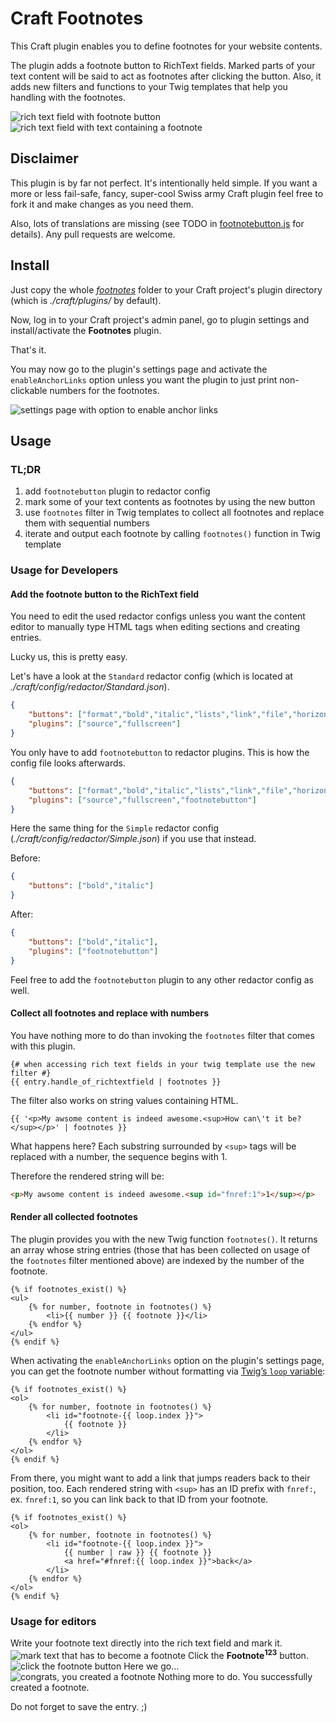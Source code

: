 # Craft Footnotes

This Craft plugin enables you to define footnotes for your website contents.

The plugin adds a footnote button to RichText fields. Marked parts of your text content will be said to act as footnotes after clicking the button.
Also, it adds new filters and functions to your Twig templates that help you handling with the footnotes.

![rich text field with footnote button](./README-pics/01.png)
![rich text field with text containing a footnote](./README-pics/05.png)

## Disclaimer

This plugin is by far not perfect. It's intentionally held simple. If you want a more or less fail-safe, fancy, super-cool Swiss army Craft plugin feel free to fork it and make changes as you need them.

Also, lots of translations are missing (see TODO in [footnotebutton.js](./src/assetbundles/redactor/dist/footnotebutton.js) for details). Any pull requests are welcome.

## Install

Just copy the whole _[footnotes](./footnotes/)_ folder to your Craft project's plugin directory (which is _./craft/plugins/_ by default).

Now, log in to your Craft project's admin panel, go to plugin settings and install/activate the **Footnotes** plugin.

That's it.

You may now go to the plugin's settings page and activate the `enableAnchorLinks` option unless you want the plugin to just print non-clickable numbers for the footnotes.

![settings page with option to enable anchor links](./README-pics/setting-anchor-links.png)

## Usage

### TL;DR

1. add `footnotebutton` plugin to redactor config
2. mark some of your text contents as footnotes by using the new button
3. use `footnotes` filter in Twig templates to collect all footnotes and replace them with sequential numbers
4. iterate and output each footnote by calling `footnotes()` function in Twig template


### Usage for Developers

#### Add the footnote button to the RichText field

You need to edit the used redactor configs unless you want the content editor to manually type HTML tags when editing sections and creating entries.

Lucky us, this is pretty easy.

Let's have a look at the `Standard` redactor config (which is located at _./craft/config/redactor/Standard.json_).

```json
{
	"buttons": ["format","bold","italic","lists","link","file","horizontalrule"],
	"plugins": ["source","fullscreen"]
}
```

You only have to add `footnotebutton` to redactor plugins. This is how the config file looks afterwards.


```json
{
	"buttons": ["format","bold","italic","lists","link","file","horizontalrule"],
	"plugins": ["source","fullscreen","footnotebutton"]
}
```

Here the same thing for the `Simple` redactor config (_./craft/config/redactor/Simple.json_) if you use that instead.

Before:

```json
{
	"buttons": ["bold","italic"]
}
```

After:


```json
{
	"buttons": ["bold","italic"],
	"plugins": ["footnotebutton"]
}
```

Feel free to add the `footnotebutton` plugin to any other redactor config as well.

#### Collect all footnotes and replace with numbers

You have nothing more to do than invoking the `footnotes` filter that comes with this plugin.

```twig
{# when accessing rich text fields in your twig template use the new filter #}
{{ entry.handle_of_richtextfield | footnotes }}
```

The filter also works on string values containing HTML.

```twig
{{ '<p>My awsome content is indeed awesome.<sup>How can\'t it be?</sup></p>' | footnotes }}
```

What happens here? Each substring surrounded by `<sup>` tags will be replaced with a number, the sequence begins with 1.

Therefore the rendered string will be:

```html
<p>My awsome content is indeed awesome.<sup id="fnref:1">1</sup></p>
```

#### Render all collected footnotes

The plugin provides you with the new Twig function `footnotes()`. It returns an array whose string entries (those that has been collected on usage of the `footnotes` filter mentioned above) are indexed by the number of the footnote.

```twig
{% if footnotes_exist() %}
<ul>
	{% for number, footnote in footnotes() %}
		<li>{{ number }} {{ footnote }}</li>
	{% endfor %}
</ul>
{% endif %}
```

When activating the `enableAnchorLinks` option on the plugin's settings page, you can get the footnote number without formatting via [Twig’s `loop` variable](https://twig.symfony.com/doc/2.x/tags/for.html):

```twig
{% if footnotes_exist() %}
<ol>
	{% for number, footnote in footnotes() %}
		<li id="footnote-{{ loop.index }}">
			{{ footnote }}
		</li>
	{% endfor %}
</ol>
{% endif %}
```

From there, you might want to add a link that jumps readers back to their position, too. Each rendered string with `<sup>` has an ID prefix with `fnref:`, ex. `fnref:1`, so you can link back to that ID from your footnote.

```twig
{% if footnotes_exist() %}
<ol>
	{% for number, footnote in footnotes() %}
		<li id="footnote-{{ loop.index }}">
			{{ number | raw }} {{ footnote }}
			<a href="#fnref:{{ loop.index }}">back</a>
		</li>
	{% endfor %}
</ol>
{% endif %}
```

### Usage for editors

Write your footnote text directly into the rich text field and mark it.
![mark text that has to become a footnote](./README-pics/02.png)
Click the **Footnote<sup>123</sup>** button.
![click the footnote button](./README-pics/03.png)
Here we go…
![congrats, you created a footnote](./README-pics/04.png)
Nothing more to do. You successfully created a footnote.

Do not forget to save the entry. ;)

